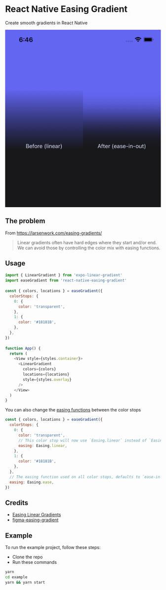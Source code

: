 # React Native Easing Gradient

Create smooth gradients in React Native

![](demo.png)

## The problem

From https://larsenwork.com/easing-gradients/

> Linear gradients often have hard edges where they start and/or end. We can avoid those by controlling the color mix with easing functions.

## Usage

```js
import { LinearGradient } from 'expo-linear-gradient'
import easeGradient from 'react-native-easing-gradient'

const { colors, locations } = easeGradient({
  colorStops: {
    0: {
      color: 'transparent',
    },
    1: {
      color: '#18181B',
    },
  },
})

function App() {
  return (
    <View style={styles.container}>
      <LinearGradient
        colors={colors}
        locations={locations}
        style={styles.overlay}
      />
    </View>
  )
}
```

You can also change the [easing functions](https://reactnative.dev/docs/easing) between the color stops

```js
const { colors, locations } = easeGradient({
  colorStops: {
    0: {
      color: 'transparent',
      // This color stop will now use `Easing.linear` instead of `Easing.ease`
      easing: Easing.linear,
    },
    1: {
      color: '#18181B',
    },
  },
  // The easing function used on all color stops, defaults to `ease-in-out` (Easing.bezier(0.42, 0, 0.58, 1))
  easing: Easing.ease,
})
```

## Credits

- [Easing Linear Gradients](https://css-tricks.com/easing-linear-gradients/)
- [figma-easing-gradient](https://github.com/matchai/figma-easing-gradient)

## Example

To run the example project, follow these steps:

- Clone the repo
- Run these commands

```sh
yarn
cd example
yarn && yarn start
```
